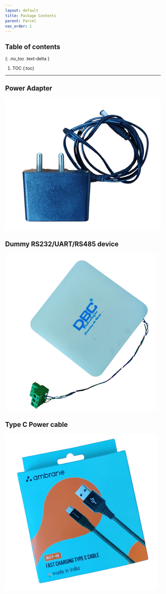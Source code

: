 ```yaml
---
layout: default
title: Package Contents
parent: Parcel
nav_order: 1
---
```


## Table of contents
{: .no_toc .text-delta }

1. TOC
{:toc}

---

## Power Adapter

![Alt text](assets/adapter12v.png?raw=true "Power Adapter")

## Dummy RS232/UART/RS485 device

![Alt text](assets/ont.png?raw=true "Power Adapter")

## Type C Power cable

![Alt text](assets/typec.png?raw=true "Power Adapter")

